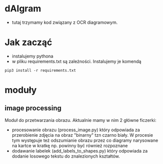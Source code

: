 # dAIgram

- tutaj trzymamy kod związany z OCR diagramowym.

# Jak zacząć
- instalujemy pythona
- w pliku requirements.txt są zależności.  Instalujemy je komendą
```
pip3 install -r requirements.txt
```


# moduły 
## image processing
 Moduł do przetwarzania obrazu. Aktualnie mamy w nim 2 główne ficzerki:
 - procesowanie obrazu (process_image.py) który odpowiada za przerobienie zdjęcia na obraz "binarny" tzn czarno biały. W procesie tym występuje też odszumianie obrazu przez co diagramy narysowane na kartce w kratkę np. powinny być również rozpoznane
 - dodawanie labelek (add_labels_to_shapes.py) który odpowiada za dodanie losowego tekstu do znalezionych kształtów. 


